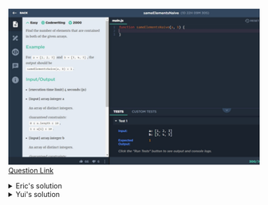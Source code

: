 ![(2019.09.16)sameElementsNaive](images/(2019.09.16)sameElementsNaive.jpg)
[Question Link](https://app.codesignal.com/challenge/xgxihXGinjMS43gyd)

<details>
<summary>Eric's solution</summary>
<p>

> ```js
> function sameElementsNaive(a, b) {
>   let result = 0;
>   for (let i = 0; i < a.length; i++) {
>     for (let j = 0; j < b.length; j++) {
>       if (a[i] == b[j]) {
>         result++;
>       }
>     }
>   }
>
>   return result;
> }
> ```
</p>
</details>

<details>
<summary>Yui's solution</summary>
<p>
  
> ```js
>function sameElementsNaive(a,b) {
>    let num=0;
>    for(let i=0; i<a.length; i++){
>        for(let x=0; x<b.length; x++){
>           if(a[i]==b[x]) num++; }
>    } return num;
>} 
> ```
</p>
</details>
